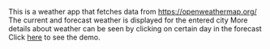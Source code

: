 This is a weather app that fetches data from https://openweathermap.org/
The current and forecast weather is displayed for the entered city
More details about weather can be seen by clicking on certain day in the forecast
Click [here]() to see the demo.
